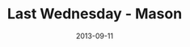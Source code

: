 ---
layout: music 
title: "Last Wednesday - Mason"
series: "Go Forth"
date: 2013-09-11 
description: "Last Wednesday"
audio: "http://www.crossroads.net/players/media/hq/082813_lw_mason.mp3"
audio-duration: "43:00"
src: "http://www.crossroads.net/players/media/mediumHz/DefaultVideoImage.jpg"
---
